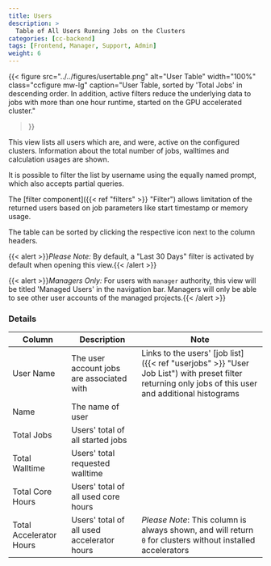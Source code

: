 ```yaml
---
title: Users
description: >
  Table of All Users Running Jobs on the Clusters
categories: [cc-backend]
tags: [Frontend, Manager, Support, Admin]
weight: 6
---
```


{{< figure src="../../figures/usertable.png" alt="User Table" width="100%" class="ccfigure mw-lg"
    caption="User Table, sorted by 'Total Jobs' in descending order. In addition, active filters reduce the underlying data to jobs with more than one hour runtime, started on the GPU accelerated cluster."
>}}

This view lists all users which are, and were, active on the configured clusters. Information about the total number of jobs, walltimes and calculation usages are shown.

It is possible to filter the list by username using the equally named prompt, which also accepts partial queries.

The [filter component]({{< ref "filters" >}} "Filter") allows limitation of the returned users based on job parameters like start timestamp or memory usage.

The table can be sorted by clicking the respective icon next to the column headers.

{{< alert >}}*Please Note:* By default, a "Last 30 Days" filter is activated by default when opening this view.{{< /alert >}}

{{< alert >}}*Managers Only:* For users with `manager` authority, this view will be titled 'Managed Users' in the navigation bar. Managers will only be able to see other user accounts of the managed projects.{{< /alert >}}

### Details

|Column|Description|Note|
|-----|-----------|----|
|User Name|The user account jobs are associated with|Links to the users' [job list]({{< ref "userjobs" >}} "User Job List") with preset filter returning only jobs of this user and additional histograms|
|Name|The name of user||
|Total Jobs|Users' total of all started jobs||
|Total Walltime|Users' total requested walltime||
|Total Core Hours|Users' total of all used core hours||
|Total Accelerator Hours|Users' total of all used accelerator hours|*Please Note*: This column is always shown, and will return `0` for clusters without installed accelerators|
